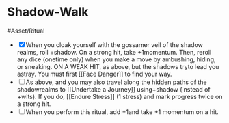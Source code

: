# Shadow-Walk
#Asset/Ritual 

- <input type="checkbox" checked>When you cloak yourself with the gossamer veil of the shadow realms, roll +shadow. On a strong hit, take +1momentum. Then, reroll any dice (onetime only) when you make a move by ambushing, hiding, or sneaking. ON A WEAK HIT, as above, but the shadows tryto lead you astray. You must first [[Face Danger]] to find your way.
- <input type="checkbox">As above, and you may also travel along the hidden paths of the shadowrealms to [[Undertake a Journey]] using+shadow (instead of +wits). If you do, [[Endure Stress]] (1 stress) and mark progress twice on a strong hit.
- <input type="checkbox">When you perform this ritual, add +1and take +1 momentum on a hit.